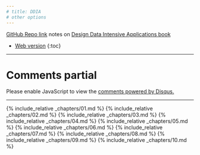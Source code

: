 ```yaml
---
# title: DDIA
# other options
---
```


[GitHub Repo link](https://github.com/friendlyantz/book-notes-designing-data-intensive-apps)
notes on [Design Data Intensive Applications book](https://dataintensive.net/)

* [Web version](https://friendlyantz.github.io/book-notes-designing-data-intensive-apps/)
{:toc}

---

# Comments partial

<div id="disqus_thread"></div>
<script>
    /**
     *  RECOMMENDED CONFIGURATION VARIABLES: EDIT AND UNCOMMENT THE SECTION BELOW TO INSERT DYNAMIC VALUES FROM YOUR PLATFORM OR CMS.
     *  LEARN WHY DEFINING THESE VARIABLES IS IMPORTANT: https://disqus.com/admin/universalcode/#configuration-variables    */
    /*
       var disqus_config = function () {
       this.page.url = PAGE_URL;  // Replace PAGE_URL with your page's canonical URL variable
       this.page.identifier = PAGE_IDENTIFIER; // Replace PAGE_IDENTIFIER with your page's unique identifier variable
       };
     */
    (function() { // DON'T EDIT BELOW THIS LINE
         var d = document, s = d.createElement('script');
         s.src = 'https://ddia-bookclub.disqus.com/embed.js';
         s.setAttribute('data-timestamp', +new Date());
         (d.head || d.body).appendChild(s);
     })();
</script>
<noscript>Please enable JavaScript to view the <a href="https://disqus.com/?ref_noscript">comments powered by Disqus.</a></noscript>

---

{% include_relative _chapters/01.md %}
{% include_relative _chapters/02.md %}
{% include_relative _chapters/03.md %}
{% include_relative _chapters/04.md %}
{% include_relative _chapters/05.md %}
{% include_relative _chapters/06.md %}
{% include_relative _chapters/07.md %}
{% include_relative _chapters/08.md %}
{% include_relative _chapters/09.md %}
{% include_relative _chapters/10.md %}

<script id="dsq-count-scr" src="//ddia-bookclub.disqus.com/count.js" async></script>
<script id="dsq-count-scr" src="//ddia-bookclub.disqus.com/count.js" async></script>
